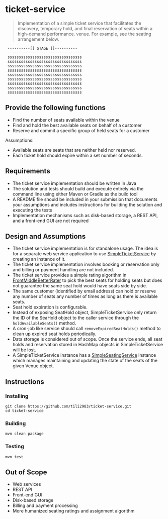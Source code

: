 # ticket-service

> Implementation of a simple ticket service that facilitates the discovery, temporary hold, and final reservation of seats within a high-demand performance.
venue.
For example, see the seating arrangement below.
```
 ----------[[ STAGE ]]----------
 ---------------------------------
 sssssssssssssssssssssssssssssssss
 sssssssssssssssssssssssssssssssss
 sssssssssssssssssssssssssssssssss
 sssssssssssssssssssssssssssssssss
 sssssssssssssssssssssssssssssssss
 sssssssssssssssssssssssssssssssss
 sssssssssssssssssssssssssssssssss
 sssssssssssssssssssssssssssssssss
 sssssssssssssssssssssssssssssssss
```
## Provide the following functions

- Find the number of seats available within the venue
- Find and hold the best available seats on behalf of a customer
- Reserve and commit a specific group of held seats for a customer

Assumptions:
- Available seats are seats that are neither held nor reserved.
- Each ticket hold should expire within a set number of seconds.

## Requirements

- The ticket service implementation should be written in Java
- The solution and tests should build and execute entirely via the command line using either Maven or Gradle as the build tool
- A README file should be included in your submission that documents your assumptions and includes instructions for building the solution and executing the tests
- Implementation mechanisms such as disk-based storage, a REST API, and a front-end GUI are not required

## Design and Assumptions

- The ticket service implementation is for standalone usage. The idea is for a separate web service application to use [SimpleTicketService](https://github.com/tili2983/ticket-service/blob/master/src/main/java/service/SimpleTicketService.java) by creating an instance of it.
- The ticket service implementation involves booking or reservation only and billing or payment handling are not included.
- The ticket service provides a simple rating algorithm in [FrontMiddleBetterRater](https://github.com/tili2983/ticket-service/blob/master/src/main/java/rater/FrontMiddleBetterRater.java) to pick the best seats for holding seats but does not guarantee the same seat hold would have seats side by side.
- The same customer (identified by email address) can hold or reserve any number of seats any number of times as long as there is available seats.
- Seat hold expiration is configurable.
- Instead of exposing SeatHold object, SimpleTicketService only return the ID of the SeaHold object to the caller service through the `holdAvailableSeats()` method.
- A cron-job like service should call `removeExpiredSeatHolds()` method to clean up expired seat holds periodically.
- Data storage is considered out of scope. Once the service ends, all seat holds and reservation stored in HashMap objects in SimpleTicketService will be lost.
- A SimpleTicketService instance has a [SimpleSeatingService](https://github.com/tili2983/ticket-service/blob/master/src/main/java/service/SimpleSeatingService.java) instance which manages maintaining and updating the state of the seats of the given Venue object.


## Instructions

### Installing 
```
git clone https://github.com/tili2983/ticket-service.git
cd ticket-service
```

### Building
`mvn clean package`

### Testing
`mvn test`


## Out of Scope
-  Web services
-  REST API
-  Front-end GUI
-  Disk-based storage
-  Billing and payment processing
-  More humanized seating ratings and assignment algorithm

